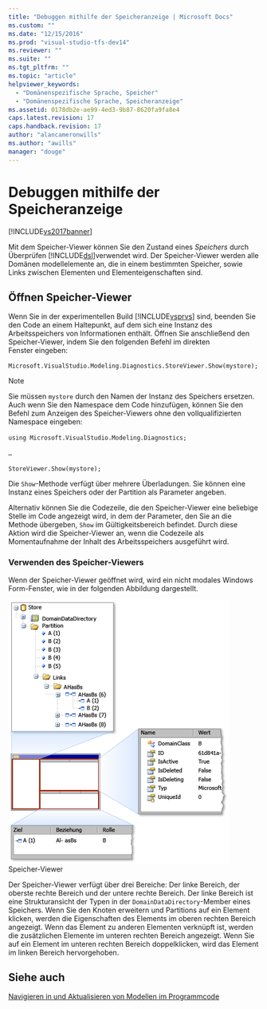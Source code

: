 ```yaml
---
title: "Debuggen mithilfe der Speicheranzeige | Microsoft Docs"
ms.custom: ""
ms.date: "12/15/2016"
ms.prod: "visual-studio-tfs-dev14"
ms.reviewer: ""
ms.suite: ""
ms.tgt_pltfrm: ""
ms.topic: "article"
helpviewer_keywords: 
  - "Domänenspezifische Sprache, Speicher"
  - "Domänenspezifische Sprache, Speicheranzeige"
ms.assetid: 0178db2e-ae99-4ed3-9b87-8620fa9fa8e4
caps.latest.revision: 17
caps.handback.revision: 17
author: "alancameronwills"
ms.author: "awills"
manager: "douge"
---
```

# Debuggen mithilfe der Speicheranzeige
[!INCLUDE[vs2017banner](../code-quality/includes/vs2017banner.md)]

Mit dem Speicher\-Viewer können Sie den Zustand eines *Speichers* durch Überprüfen [!INCLUDE[dsl](../modeling/includes/dsl_md.md)]verwendet wird.  Der Speicher\-Viewer werden alle Domänen modellelemente an, die in einem bestimmten Speicher, sowie Links zwischen Elementen und Elementeigenschaften sind.  
  
## Öffnen Speicher\-Viewer  
 Wenn Sie in der experimentellen Build [!INCLUDE[vsprvs](../code-quality/includes/vsprvs_md.md)] sind, beenden Sie den Code an einem Haltepunkt, auf dem sich eine Instanz des Arbeitsspeichers von Informationen enthält. Öffnen Sie anschließend den Speicher\-Viewer, indem Sie den folgenden Befehl im direkten Fenster eingeben:  
  
```  
Microsoft.VisualStudio.Modeling.Diagnostics.StoreViewer.Show(mystore);  
```  
  
> [!NOTE]
>  Sie müssen `mystore` durch den Namen der Instanz des Speichers ersetzen.  Auch wenn Sie den Namespace dem Code hinzufügen, können Sie den Befehl zum Anzeigen des Speicher\-Viewers ohne den vollqualifizierten Namespace eingeben:  
>   
>  `using Microsoft.VisualStudio.Modeling.Diagnostics;`  
>   
>  `…`  
>   
>  `StoreViewer.Show(mystore);`  
  
 Die `Show`\-Methode verfügt über mehrere Überladungen.  Sie können eine Instanz eines Speichers oder der Partition als Parameter angeben.  
  
 Alternativ können Sie die Codezeile, die den Speicher\-Viewer eine beliebige Stelle im Code angezeigt wird, in dem der Parameter, den Sie an die Methode übergeben, `Show` im Gültigkeitsbereich befindet.  Durch diese Aktion wird die Speicher\-Viewer an, wenn die Codezeile als Momentaufnahme der Inhalt des Arbeitsspeichers ausgeführt wird.  
  
### Verwenden des Speicher\-Viewers  
 Wenn der Speicher\-Viewer geöffnet wird, wird ein nicht modales Windows Form\-Fenster, wie in der folgenden Abbildung dargestellt.  
  
 ![](../modeling/media/storeviewer2.png "storeviewer2")  
Speicher\-Viewer  
  
 Der Speicher\-Viewer verfügt über drei Bereiche: Der linke Bereich, der oberste rechte Bereich und der untere rechte Bereich.  Der linke Bereich ist eine Strukturansicht der Typen in der `DomainDataDirectory`\-Member eines Speichers.  Wenn Sie den Knoten erweitern und Partitions auf ein Element klicken, werden die Eigenschaften des Elements im oberen rechten Bereich angezeigt.  Wenn das Element zu anderen Elementen verknüpft ist, werden die zusätzlichen Elemente im unteren rechten Bereich angezeigt.  Wenn Sie auf ein Element im unteren rechten Bereich doppelklicken, wird das Element im linken Bereich hervorgehoben.  
  
## Siehe auch  
 [Navigieren in und Aktualisieren von Modellen im Programmcode](../modeling/navigating-and-updating-a-model-in-program-code.md)